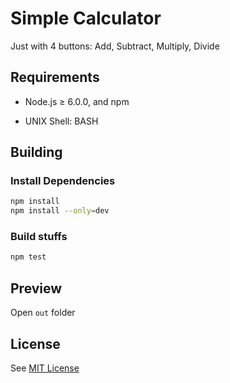 # Simple Calculator
Just with 4 buttons: Add, Subtract, Multiply, Divide

## Requirements

* Node.js ≥ 6.0.0, and npm

* UNIX Shell: BASH

## Building

### Install Dependencies

```bash
npm install
npm install --only=dev
```

### Build stuffs

```bash
npm test
```

## Preview

Open `out` folder

## License

See [MIT License](https://goo.gl/Xrvkxh)
